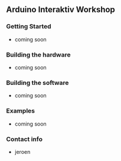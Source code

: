 ## Arduino Interaktiv Workshop
### Getting Started
 * coming soon

### Building the hardware
 * coming soon

### Building the software
 * coming soon

### Examples
 * coming soon
 
 ### Contact info
 * jeroen

 